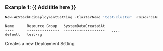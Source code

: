### Example 1: {{ Add title here }}
```powershell
New-AzStackHciDeploymentSetting -ClusterName 'test-cluster' -ResourceGroupName 'test-rg' -SName 'default'
```

```output
Name      Resource Group   SystemDataCreatedAt
----      ---------------  -------------------   ....
default   test-rg     
```

Creates a new Deployment Setting
